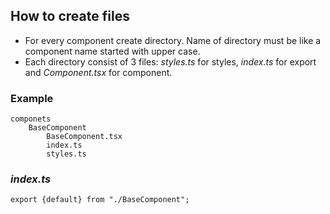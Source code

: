 ## How to create files  
* For every component create directory. Name of directory must be
  like a component name started with upper case.
* Each directory consist of 3 files: _styles.ts_ for styles, _index.ts_
  for export and _Component.tsx_ for component.
  
### Example
```
componets
    BaseComponent
        BaseComponent.tsx  
        index.ts
        styles.ts  
```

### _index.ts_
```
export {default} from "./BaseComponent";
```